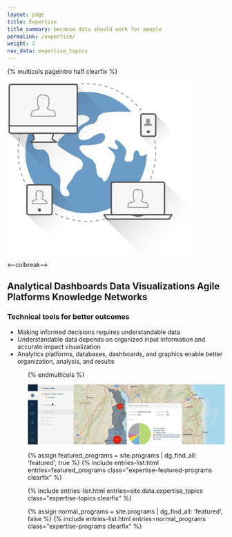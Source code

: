 ```yaml
---
layout: page
title: Expertise
title_summary: because data should work for people
permalink: /expertise/
weight: 2
nav_data: expertise_topics
---
```


{% multicols pageintro half clearfix %}

![Information Management](/images/other/information-management.png)

<--colbreak-->

<h2 class="title">Analytical Dashboards
Data Visualizations
Agile Platforms
Knowledge Networks</h2>

<h3 class="title">Technical tools for better outcomes</h3>

<ul>
  <li>Making informed decisions requires understandable data</li>
  <li>Understandable data depends on organized input information and accurate impact visualization</li>
  <li>Analytics platforms, databases, dashboards, and graphics enable better organization, analysis, and results</li>
<ul>

{% endmulticols %}

<img src="/images/other/expertise-banner.png" class="page-banner" alt="amp screenshot">

{% assign featured_programs = site.programs | dg_find_all: 'featured', true %}
{% include entries-list.html entries=featured_programs class="expertise-featured-programs clearfix" %}

{% include entries-list.html entries=site.data.expertise_topics class="expertise-topics clearfix" %}

{% assign normal_programs = site.programs | dg_find_all: 'featured', false %}
{% include entries-list.html entries=normal_programs class="expertise-programs clearfix" %}

